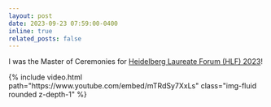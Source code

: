 ```yaml
---
layout: post
date: 2023-09-23 07:59:00-0400
inline: true
related_posts: false
---
```


I was the Master of Ceremonies for [Heidelberg Laureate Forum (HLF) 2023](https://www.heidelberg-laureate-forum.org/forum/10th-hlf-2023.html)! 

<div class="row mt-3">
    {% include video.html path="https://www.youtube.com/embed/mTRdSy7XxLs" class="img-fluid rounded z-depth-1" %}
</div>